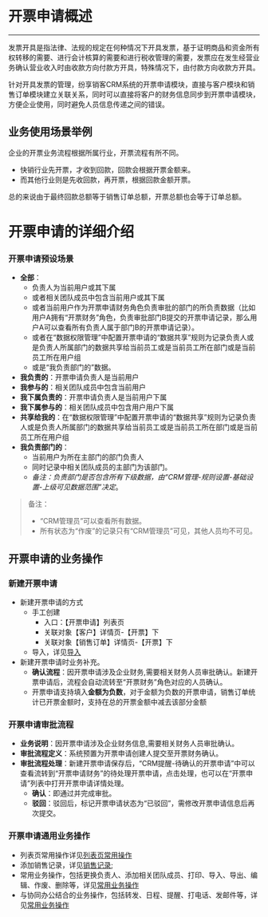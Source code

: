 ﻿
# 开票申请概述

---

发票开具是指法律、法规的规定在何种情况下开具发票，基于证明商品和资金所有权转移的需要、进行会计核算的需要和进行税收管理的需要，发票应在发生经营业务确认营业收入时由收款方向付款方开具，特殊情况下，由付款方向收款方开具。

针对开具发票的管理，纷享销客CRM系统的开票申请模块，直接与客户模块和销售订单模块建立关联关系，同时可以直接将客户的财务信息同步到开票申请模块，方便企业使用，同时避免人员信息传递之间的错误。





## 业务使用场景举例
企业的开票业务流程根据所属行业，开票流程有所不同。
- 快销行业先开票，才收到回款，回款会根据开票金额来。
- 而其他行业则是先收回款，再开票，根据回款金额开票。

总的来说由于最终回款总额等于销售订单总额，开票总额也会等于订单总额。

# 开票申请的详细介绍



### 开票申请预设场景
- **全部**：
    - 负责人为当前用户或其下属
    - 或者相关团队成员中包含当前用户或其下属
    - 或者当前用户作为开票申请财务角色负责审批的部门的所负责数据（比如用户A拥有“开票财务”角色，负责审批部门B提交的开票申请记录，那么用户A可以查看所有负责人属于部门B的开票申请记录）。
    - 或者在“数据权限管理”中配置开票申请的“数据共享”规则为记录负责人或是负责人所属部门的数据共享给当前员工或是当前员工所在部门或是当前员工所在用户组
    - 或是“我负责部门的”数据。
- **我负责的**：开票申请负责人是当前用户
- **我参与的**：相关团队成员中包含当前用户
- **我下属负责的**：开票申请负责人是当前用户下属
- **我下属参与的**：相关团队成员中包含用户用户下属
- **共享给我的**：在“数据权限管理”中配置开票申请的“数据共享”规则为记录负责人或是负责人所属部门的数据共享给当前员工或是当前员工所在部门或是当前员工所在用户组
- **我负责部门的**：
    - 当前用户为所在主部门的部门负责人
    - 同时记录中相关团队成员的主部门为该部门。
    - *备注：负责部门是否包含所有下级数据，由“CRM管理-规则设置-基础设置-上级可见数据范围”决定*。

> 备注：
> - “CRM管理员”可以查看所有数据。
> - 所有状态为“作废”的记录只有“CRM管理员”可见，其他人员均不可见。

## 开票申请的业务操作

### 新建开票申请
- 新建开票申请的方式
    - 手工创建
        - 入口：【开票申请】列表页 
        - 关联对象【客户】详情页-【开票】下 
        - 关联对象【销售订单】详情页-【开票】下 
    - 导入，详见[导入](2-8小工具.md#导入工具)
- 新建开票申请时业务补充。
    - **确认流程**：因开票申请涉及企业财务,需要相关财务人员审批确认。新建开票申请后，流程会自动流转至“开票财务”角色对应的人员确认。
    - 开票申请支持填入**金额为负数**，对于金额为负数的开票申请，销售订单统计已开票金额时，支持在总的开票金额中减去该部分金额


### 开票申请审批流程
- **业务说明**：因开票申请涉及企业财务信息,需要相关财务人员审批确认。
- **审批流程定义**：系统预置为开票申请创建人提交至开票财务确认。
- **审批流程处理**：新建开票申请保存后，“CRM提醒-待确认的开票申请”中可以查看流转到“开票申请财务”的待处理开票申请，点击处理，也可以在“开票申请”列表中打开开票申请详情处理。
    - **确认**：即通过并完成审批。
    - **驳回**：驳回后，标记开票申请状态为“已驳回”，需修改开票申请信息后再次提交。
  


### 开票申请通用业务操作
- 列表页常用操作详见[列表页常用操作](2-5列表视图.md)
- 添加销售记录，详见[销售记录](2-2销售记录服务记录.md);
- 常用业务操作，包括更换负责人、添加相关团队成员、打印、导入、导出、编辑、作废、删除等，详见[常用业务操作](2-7常用业务操作.md)
- 与协同办公结合的业务操作，包括转发、日程、提醒、打电话、发邮件等，详见[常用业务操作](2-7常用业务操作.md)





